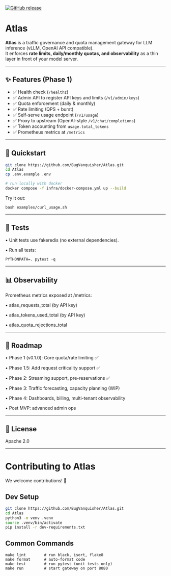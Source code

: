 [![GitHub release](https://img.shields.io/github/v/release/BugVanquisher/Atlas)](https://github.com/BugVanquisher/Atlas/releases)

# Atlas

**Atlas** is a traffic governance and quota management gateway for LLM inference (vLLM, OpenAI API compatible).  
It enforces **rate limits, daily/monthly quotas, and observability** as a thin layer in front of your model server.

---

## ✨ Features (Phase 1)
- ✅ Health check (`/healthz`)
- ✅ Admin API to register API keys and limits (`/v1/admin/keys`)
- ✅ Quota enforcement (daily & monthly)
- ✅ Rate limiting (QPS + burst)
- ✅ Self-serve usage endpoint (`/v1/usage`)
- ✅ Proxy to upstream (OpenAI-style `/v1/chat/completions`)
- ✅ Token accounting from `usage.total_tokens`
- ✅ Prometheus metrics at `/metrics`

---

## 🚀 Quickstart

```bash
git clone https://github.com/BugVanquisher/Atlas.git
cd Atlas
cp .env.example .env

# run locally with docker
docker compose -f infra/docker-compose.yml up --build
```

Try it out:
```
bash examples/curl_usage.sh
```

---

## 🧪 Tests
•	Unit tests use fakeredis (no external dependencies).

•	Run all tests:
```
PYTHONPATH=. pytest -q
```

---

## 📊 Observability

Prometheus metrics exposed at /metrics:

•	atlas_requests_total (by API key)

•	atlas_tokens_used_total (by API key)

•	atlas_quota_rejections_total

---

## 📍 Roadmap
•	Phase 1 (v0.1.0): Core quota/rate limiting ✅

•	Phase 1.5: Add request criticality support ✅

•	Phase 2: Streaming support, pre-reservations ✅

•	Phase 3: Traffic forecasting, capacity planning (WIP)

•	Phase 4: Dashboards, billing, multi-tenant observability

•	Post MVP: advanced admin ops

---

## 📄 License

Apache 2.0

---


# Contributing to Atlas

We welcome contributions! 🚀

## Dev Setup

```bash
git clone https://github.com/BugVanquisher/Atlas.git
cd Atlas
python3 -m venv .venv
source .venv/bin/activate
pip install -r dev-requirements.txt
```
## Common Commands
```
make lint        # run black, isort, flake8
make format      # auto-format code
make test        # run pytest (unit tests only)
make run         # start gateway on port 8080
```